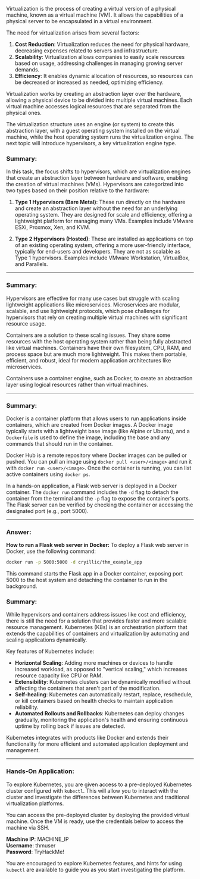Virtualization is the process of creating a virtual version of a physical machine, known as a virtual machine (VM). It allows the capabilities of a physical server to be encapsulated in a virtual environment.

The need for virtualization arises from several factors:

1. **Cost Reduction**: Virtualization reduces the need for physical hardware, decreasing expenses related to servers and infrastructure.
2. **Scalability**: Virtualization allows companies to easily scale resources based on usage, addressing challenges in managing growing server demands.
3. **Efficiency**: It enables dynamic allocation of resources, so resources can be decreased or increased as needed, optimizing efficiency.

Virtualization works by creating an abstraction layer over the hardware, allowing a physical device to be divided into multiple virtual machines. Each virtual machine accesses logical resources that are separated from the physical ones.

The virtualization structure uses an engine (or system) to create this abstraction layer, with a guest operating system installed on the virtual machine, while the host operating system runs the virtualization engine. The next topic will introduce hypervisors, a key virtualization engine type.
### Summary:
In this task, the focus shifts to hypervisors, which are virtualization engines that create an abstraction layer between hardware and software, enabling the creation of virtual machines (VMs). Hypervisors are categorized into two types based on their position relative to the hardware:

1. **Type 1 Hypervisors (Bare Metal)**: These run directly on the hardware and create an abstraction layer without the need for an underlying operating system. They are designed for scale and efficiency, offering a lightweight platform for managing many VMs. Examples include VMware ESXi, Proxmox, Xen, and KVM.

2. **Type 2 Hypervisors (Hosted)**: These are installed as applications on top of an existing operating system, offering a more user-friendly interface, typically for end-users and developers. They are not as scalable as Type 1 hypervisors. Examples include VMware Workstation, VirtualBox, and Parallels.

---
### Summary:
Hypervisors are effective for many use cases but struggle with scaling lightweight applications like microservices. Microservices are modular, scalable, and use lightweight protocols, which pose challenges for hypervisors that rely on creating multiple virtual machines with significant resource usage.

Containers are a solution to these scaling issues. They share some resources with the host operating system rather than being fully abstracted like virtual machines. Containers have their own filesystem, CPU, RAM, and process space but are much more lightweight. This makes them portable, efficient, and robust, ideal for modern application architectures like microservices.

Containers use a container engine, such as Docker, to create an abstraction layer using logical resources rather than virtual machines.

---

### Summary:
Docker is a container platform that allows users to run applications inside containers, which are created from Docker images. A Docker image typically starts with a lightweight base image (like Alpine or Ubuntu), and a `Dockerfile` is used to define the image, including the base and any commands that should run in the container.

Docker Hub is a remote repository where Docker images can be pulled or pushed. You can pull an image using `docker pull <user>/<image>` and run it with `docker run <user>/<image>`. Once the container is running, you can list active containers using `docker ps`.

In a hands-on application, a Flask web server is deployed in a Docker container. The `docker run` command includes the `-d` flag to detach the container from the terminal and the `-p` flag to expose the container's ports. The Flask server can be verified by checking the container or accessing the designated port (e.g., port 5000).

---

### Answer:
**How to run a Flask web server in Docker:**
To deploy a Flask web server in Docker, use the following command:

```bash
docker run -p 5000:5000 -d cryillic/thm_example_app
```

This command starts the Flask app in a Docker container, exposing port 5000 to the host system and detaching the container to run in the background.

### Summary:
While hypervisors and containers address issues like cost and efficiency, there is still the need for a solution that provides faster and more scalable resource management. Kubernetes (K8s) is an orchestration platform that extends the capabilities of containers and virtualization by automating and scaling applications dynamically.

Key features of Kubernetes include:
- **Horizontal Scaling**: Adding more machines or devices to handle increased workload, as opposed to "vertical scaling," which increases resource capacity like CPU or RAM.
- **Extensibility**: Kubernetes clusters can be dynamically modified without affecting the containers that aren't part of the modification.
- **Self-healing**: Kubernetes can automatically restart, replace, reschedule, or kill containers based on health checks to maintain application reliability.
- **Automated Rollouts and Rollbacks**: Kubernetes can deploy changes gradually, monitoring the application's health and ensuring continuous uptime by rolling back if issues are detected.

Kubernetes integrates with products like Docker and extends their functionality for more efficient and automated application deployment and management.

---

### Hands-On Application:
To explore Kubernetes, you are given access to a pre-deployed Kubernetes cluster configured with `kubectl`. This will allow you to interact with the cluster and investigate the differences between Kubernetes and traditional virtualization platforms.

You can access the pre-deployed cluster by deploying the provided virtual machine. Once the VM is ready, use the credentials below to access the machine via SSH.

**Machine IP**: MACHINE_IP  
**Username**: thmuser  
**Password**: TryHackMe!

You are encouraged to explore Kubernetes features, and hints for using `kubectl` are available to guide you as you start investigating the platform.

